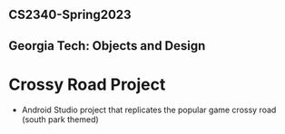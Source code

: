 ## CS2340-Spring2023
## Georgia Tech: Objects and Design
# Crossy Road Project
- Android Studio project that replicates the popular game crossy road (south park themed)

